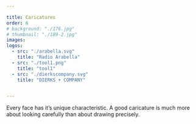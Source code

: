 ```yaml
---

title: Caricatures
order: 6
# background: "./176.jpg"
# thumbnail: "./189-2.jpg"
images: 
logos: 
  - src: "./arabella.svg"
    title: "Radio Arabella"
  - src: "./tool1.png"
    title: "tool1"
  - src: "./dierkscompany.svg"
    title: "DIERKS + COMPANY"


---
```


Every face has it’s unique characteristic. A good caricature is much more about looking carefully than about drawing precisely.
